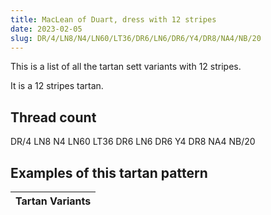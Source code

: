 ```yaml
---
title: MacLean of Duart, dress with 12 stripes
date: 2023-02-05
slug: DR/4/LN8/N4/LN60/LT36/DR6/LN6/DR6/Y4/DR8/NA4/NB/20
---
```

This is a list of all the tartan sett variants with 12 stripes.

It is a 12 stripes tartan.


## Thread count
DR/4 LN8 N4 LN60 LT36 DR6 LN6 DR6 Y4 DR8 NA4 NB/20

## Examples of this tartan pattern

| Tartan Variants |
|---------------|
